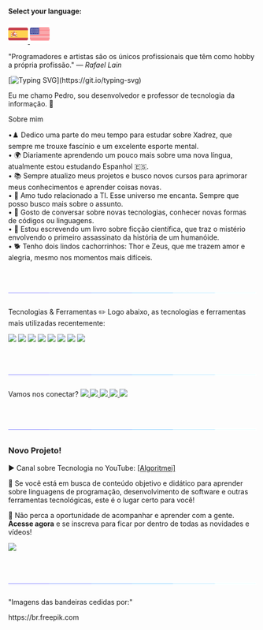 #### Select your language: 


<a href="README.es.md">
    <img src="espanha.png" alt="Bandeira da Espanha" style="width: 40px;">
</a>
<a href="README.en.md">
    <img src="estadosunidos.png" alt="Bandeira dos Estados Unidos" style="width: 40px;">
</a>


"Programadores e artistas são os únicos profissionais que têm como hobby a própria profissão." — <i>Rafael Lain</i>

[![Typing SVG](https://readme-typing-svg.demolab.com?font=Fira+Code&size=35&pause=1000&color=D3D3D3&width=435&lines=Oi%2C+Seja+bem-vindo!!!)](https://git.io/typing-svg)


<p>Eu me chamo Pedro, sou desenvolvedor e professor de tecnologia da informação. 🖖<p>

Sobre mim

•♟️ Dedico uma parte do meu tempo para estudar sobre Xadrez, que sempre me trouxe fascínio e um excelente esporte mental. <br>
• 🌍 Diariamente aprendendo um pouco mais sobre uma nova língua, atualmente estou estudando Espanhol 🇪🇸. <br>
• 📚 Sempre atualizo meus projetos e busco novos cursos para aprimorar meus conhecimentos e aprender coisas novas.<br>
• 💖 Amo tudo relacionado a TI. Esse universo me encanta. Sempre que posso busco mais sobre o assunto.<br>
• 💬 Gosto de conversar sobre novas tecnologias, conhecer novas formas de códigos ou linguagens.<br>
• 📖 Estou escrevendo um livro sobre ficção científica, que traz o mistério envolvendo o primeiro assassinato da história de um humanóide.<br>
• 🐕 Tenho dois lindos cachorrinhos: Thor e Zeus, que me trazem amor e alegria, mesmo nos momentos mais difíceis.<br>


# ![Linha](linha.gif)


Tecnologias & Ferramentas
✏️ Logo abaixo, as tecnologias e ferramentas mais utilizadas recentemente:

<img src="https://img.shields.io/badge/Python-FFD43B?style=for-the-badge&logo=python&logoColor=blue"> 
<img src="https://img.shields.io/badge/JavaScript-323330?style=for-the-badge&logo=javascript&logoColor=F7DF1E"> 
<img src="https://img.shields.io/badge/PHP-777BB4?style=for-the-badge&logo=php&logoColor=white"> 
<img src="https://img.shields.io/badge/CSS3-1572B6?style=for-the-badge&logo=css3&logoColor=white">
<img src="https://img.shields.io/badge/HTML5-E34F26?style=for-the-badge&logo=html5&logoColor=white"> 
<img src="https://img.shields.io/badge/Laravel-FF2D20?style=for-the-badge&logo=laravel&logoColor=white">
<img src="https://img.shields.io/badge/MySQL-005C84?style=for-the-badge&logo=mysql&logoColor=white">
<img src="https://img.shields.io/badge/Canva-%2300C4CC.svg?&style=for-the-badge&logo=Canva&logoColor=white">


# ![Linha](linha.gif)


Vamos nos conectar?
<a href="https://www.linkedin.com/in/pedro-ricardo-de-campos/" target="_blank">
    <img src="https://img.shields.io/badge/LinkedIn-0077B5?style=for-the-badge&logo=linkedin&logoColor=white">
</a>
<a href="https://instagram.com/pedrordcampos75" target="_blank">
    <img loading="lazy" src="https://img.shields.io/badge/-Instagram-%23E4405F?style=for-the-badge&logo=instagram&logoColor=white" target="_blank">
</a>
<a href="mailto:pedro.rdcampos@hotmail.com">
    <img src="https://img.shields.io/badge/Email-D14836?style=for-the-badge&logo=gmail&logoColor=white">
</a>
<a href="https://wa.me/5515997523275" target="_blank">
    <img src="https://img.shields.io/badge/WhatsApp-25D366?style=for-the-badge&logo=whatsapp&logoColor=white">
</a>
<a href="https://www.duolingo.com/profile/PedroRdCampos75" target="_blank">
    <img src="https://img.shields.io/badge/Duolingo-58CC02?style=for-the-badge&logo=duolingo&logoColor=white">
</a>


# ![Linha](linha.gif)

<h3>Novo Projeto!</h3>        
<p>▶️ Canal sobre Tecnologia no YouTube: <a href="https://www.youtube.com/@algoritmei" target="_blank">[Algoritmei]</a></p>
<p>🎥 Se você está em busca de conteúdo objetivo e didático para aprender sobre linguagens de programação, desenvolvimento de software e outras ferramentas tecnológicas, este é o lugar certo para você!</p>
<p>🔔 Não perca a oportunidade de acompanhar e aprender com a gente. <strong>Acesse agora</strong> e se inscreva para ficar por dentro de todas as novidades e vídeos!</p>
<a href="https://www.youtube.com/@algoritmei" target="_blank">
<img src="https://img.shields.io/badge/YouTube-FF0000?style=for-the-badge&logo=youtube&logoColor=white">
</a>

# ![Linha](linha.gif)


<p>"Imagens das bandeiras cedidas por:"</p>
<p>https://br.freepik.com</p>
